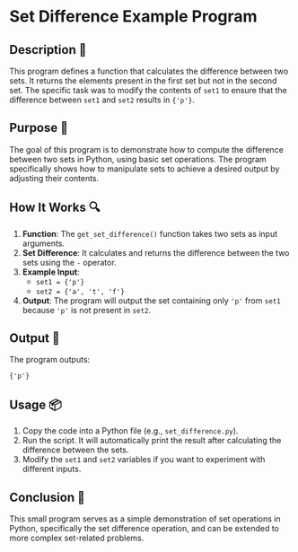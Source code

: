 # Set Difference Example Program

## Description 📝

This program defines a function that calculates the difference between two sets.
It returns the elements present in the first set but not in the second set.
The specific task was to modify the contents of `set1` to ensure that the difference between `set1` and `set2` results in `{'p'}`.

## Purpose 🎯

The goal of this program is to demonstrate how to compute the difference between two sets in Python, using basic set operations.
The program specifically shows how to manipulate sets to achieve a desired output by adjusting their contents.

## How It Works 🔍

1. **Function**: The `get_set_difference()` function takes two sets as input arguments.
2. **Set Difference**: It calculates and returns the difference between the two sets using the `-` operator.
3. **Example Input**:
    - `set1 = {'p'}`
    - `set2 = {'a', 't', 'f'}`
4. **Output**: The program will output the set containing only `'p'` from `set1` because `'p'` is not present in `set2`.

## Output 📜

The program outputs:

```
{'p'}
```

## Usage 📦

1. Copy the code into a Python file (e.g., `set_difference.py`).
2. Run the script. It will automatically print the result after calculating the difference between the sets.
3. Modify the `set1` and `set2` variables if you want to experiment with different inputs.

## Conclusion 🚀

This small program serves as a simple demonstration of set operations in Python, specifically the set difference operation, and can be extended to more complex set-related problems.
